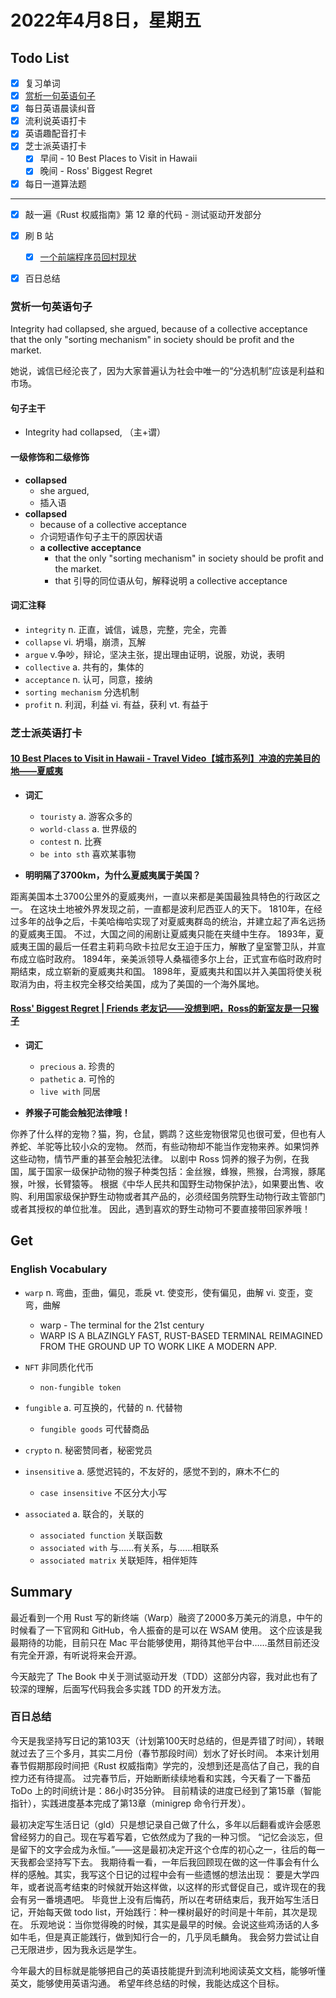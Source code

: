 # 2022年4月8日，星期五
## Todo List

- [x] 复习单词
- [x] [赏析一句英语句子](#赏析一句英语句子)
- [x] 每日英语晨读纠音
- [x] 流利说英语打卡
- [x] 英语趣配音打卡
- [x] 芝士派英语打卡
  - [x] 早间 - 10 Best Places to Visit in Hawaii
  - [x] 晚间 - Ross' Biggest Regret
- [x] 每日一道算法题
--------
- [x] 敲一遍《Rust 权威指南》第 12 章的代码 - 测试驱动开发部分
- [x] 刷 B 站
  - [x] [一个前端程序员回村现状](https://b23.tv/HmVzyRA)
- [x] 百日总结


### 赏析一句英语句子

Integrity had collapsed, she argued, because of a collective acceptance that the only "sorting mechanism" in society should be profit and the market.

她说，诚信已经沦丧了，因为大家普遍认为社会中唯一的“分选机制”应该是利益和市场。

#### 句子主干

- Integrity had collapsed, （主+谓）

#### 一级修饰和二级修饰

- **collapsed**
  - she argued,
  - 插入语
- **collapsed**
  - because of a collective acceptance
  - 介词短语作句子主干的原因状语
  - **a collective acceptance**
    - that the only "sorting mechanism" in society should be profit and the market.
    - that 引导的同位语从句，解释说明 a collective acceptance

#### 词汇注释

- `integrity` n. 正直，诚信，诚恳，完整，完全，完善
- `collapse` vi. 坍塌，崩溃，瓦解
- `argue` v.争吵，辩论，坚决主张，提出理由证明，说服，劝说，表明
- `collective` a. 共有的，集体的
- `acceptance` n. 认可，同意，接纳
- `sorting mechanism` 分选机制
- `profit` n. 利润，利益 vi. 有益，获利 vt. 有益于

### 芝士派英语打卡

#### [10 Best Places to Visit in Hawaii - Travel Video【城市系列】冲浪的完美目的地——夏威夷](https://reading.baicizhan.com/h5/listen-movie.html?id=603&wxapp=mint_danni_ear#/home)

- **词汇**

  - `touristy` a. 游客众多的
  - `world-class` a. 世界级的
  - `contest` n. 比赛
  - `be into sth` 喜欢某事物

- **明明隔了3700km，为什么夏威夷属于美国？**

距离美国本土3700公里外的夏威夷州，一直以来都是美国最独具特色的行政区之一。
在这块土地被外界发现之前，一直都是波利尼西亚人的天下。
1810年，在经过多年的战争之后，卡美哈梅哈实现了对夏威夷群岛的统治，并建立起了声名远扬的夏威夷王国。
不过，大国之间的闹剧让夏威夷只能在夹缝中生存。
1893年，夏威夷王国的最后一任君主莉莉乌欧卡拉尼女王迫于压力，解散了皇室警卫队，并宣布成立临时政府。
1894年，亲美派领导人桑福德多尔上台，正式宣布临时政府时期结束，成立崭新的夏威夷共和国。
1898年，夏威夷共和国以并入美国将使关税取消为由，将主权完全移交给美国，成为了美国的一个海外属地。

#### [Ross' Biggest Regret | Friends 老友记——没想到吧，Ross的新室友是一只猴子](http://reading.baicizhan.com/h5/listen-movie.html?id=604&wxapp=mint_danni_ear#/home)

- **词汇**

  - `precious` a. 珍贵的
  - `pathetic` a. 可怜的
  - `live with` 同居

- **养猴子可能会触犯法律哦！**

你养了什么样的宠物？猫，狗，仓鼠，鹦鹉？这些宠物很常见也很可爱，但也有人养蛇、羊驼等比较小众的宠物。
然而，有些动物却不能当作宠物来养。如果饲养这些动物，情节严重的甚至会触犯法律。
以剧中 Ross 饲养的猴子为例，在我国，属于国家一级保护动物的猴子种类包括：金丝猴，蜂猴，熊猴，台湾猴，豚尾猴，叶猴，长臂猿等。
根据《中华人民共和国野生动物保护法》，如果要出售、收购、利用国家级保护野生动物或者其产品的，必须经国务院野生动物行政主管部门或者其授权的单位批准。
因此，遇到喜欢的野生动物可不要直接带回家养哦！

## Get
### English Vocabulary

- `warp` n. 弯曲，歪曲，偏见，乖戾 vt. 使变形，使有偏见，曲解 vi. 变歪，变弯，曲解
  - warp - The terminal for the 21st century
  - WARP IS A BLAZINGLY FAST, RUST-BASED TERMINAL REIMAGINED FROM THE GROUND UP TO WORK LIKE A MODERN APP.

- `NFT` 非同质化代币
  - `non-fungible token`

- `fungible` a. 可互换的，代替的 n. 代替物
  - `fungible goods` 可代替商品

- `crypto` n. 秘密赞同者，秘密党员

- `insensitive` a. 感觉迟钝的，不友好的，感觉不到的，麻木不仁的
  - `case insensitive` 不区分大小写

- `associated` a. 联合的，关联的
  - `associated function` 关联函数
  - `associated with` 与……有关系，与……相联系
  - `associated matrix` 关联矩阵，相伴矩阵

## Summary

最近看到一个用 Rust 写的新终端（Warp）融资了2000多万美元的消息，中午的时候看了一下官网和 GitHub，令人振奋的是可以在 WSAM 使用。
这个应该是我最期待的功能，目前只在 Mac 平台能够使用，期待其他平台中……虽然目前还没有完全开源，有听说将来会开源。

今天敲完了 The Book 中关于测试驱动开发（TDD）这部分内容，我对此也有了较深的理解，后面写代码我会多实践 TDD 的开发方法。

### 百日总结

今天是我坚持写日记的第103天（计划第100天时总结的，但是弄错了时间），转眼就过去了三个多月，其实二月份（春节那段时间）划水了好长时间。
本来计划用春节假期那段时间把《Rust 权威指南》学完的，没想到还是高估了自己，我的自控力还有待提高。
过完春节后，开始断断续续地看和实践，今天看了一下番茄 ToDo 上的时间统计是：86小时35分钟。
目前精读的进度已经到了第15章（智能指针），实践进度基本完成了第13章（minigrep 命令行开发）。

最初决定写生活日记（gld）只是想记录自己做了什么，多年以后翻看或许会感恩曾经努力的自己。现在写着写着，它依然成为了我的一种习惯。
“记忆会淡忘，但是留下的文字会成为永恒。”——这是最初决定开这个仓库的初心之一，往后的每一天我都会坚持写下去。
我期待看一看，一年后我回顾现在做的这一件事会有什么样的感触。其实，我写这个日记的过程中会有一些遗憾的想法出现：
要是大学四年，或者说高考结束的时候就开始这样做，以这样的形式督促自己，或许现在的我会有另一番境遇吧。
毕竟世上没有后悔药，所以在考研结束后，我开始写生活日记，开始每天做 todo list，开始践行：种一棵树最好的时间是十年前，其次是现在。
乐观地说：当你觉得晚的时候，其实是最早的时候。会说这些鸡汤话的人多如牛毛，但是真正能践行，做到知行合一的，几乎凤毛麟角。
我会努力尝试让自己无限进步，因为我永远是学生。

今年最大的目标就是能够把自己的英语技能提升到流利地阅读英文文档，能够听懂英文，能够使用英语沟通。
希望年终总结的时候，我能达成这个目标。

